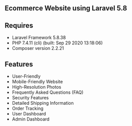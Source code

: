 
## Ecommerce Website using Laravel 5.8

## Requires
- Laravel Framework 5.8.38
- PHP 7.4.11 (cli) (built: Sep 29 2020 13:18:06)
- Composer version 2.2.21 

## Features
- User-Friendly
- Mobile-Friendly Website
- High-Resolution Photos 
- Frequently Asked Questions (FAQ) 
- Security Features
- Detailed Shipping Information
- Order Tracking 
- User Dashboard 
- Admin Dashboard 
